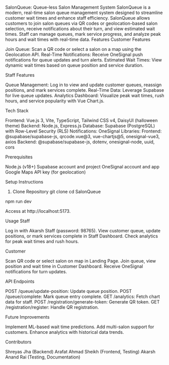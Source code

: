 SalonQueue: Queue-less Salon Management System
SalonQueue is a modern, real-time salon queue management system designed to streamline customer wait times and enhance staff efficiency. SalonQueue allows customers to join salon queues via QR codes or geolocation-based salon selection, receive notifications about their turn, and view estimated wait times. Staff can manage queues, mark service progress, and analyze peak hours and wait times with real-time data.
Features
Customer Features

Join Queue: Scan a QR code or select a salon on a map using the Geolocation API.
Real-Time Notifications: Receive OneSignal push notifications for queue updates and turn alerts.
Estimated Wait Times: View dynamic wait times based on queue position and service duration.

Staff Features

Queue Management: Log in to view and update customer queues, reassign positions, and mark services complete.
Real-Time Data: Leverage Supabase for live queue updates.
Analytics Dashboard: Visualize peak wait times, rush hours, and service popularity with Vue Chart.js.

Tech Stack

Frontend: Vue.js 3, Vite, TypeScript, Tailwind CSS v4, DaisyUI (halloween theme)
Backend: Node.js, Express.js
Database: Supabase (PostgreSQL) with Row-Level Security (RLS)
Notifications: OneSignal
Libraries: 
Frontend: @supabase/supabase-js, qrcode.vue@3, vue-chartjs@5, onesignal-vue3, axios
Backend: @supabase/supabase-js, dotenv, onesignal-node, uuid, cors


Prerequisites

Node.js (v18+)
Supabase account and project
OneSignal account and app
Google Maps API key (for geolocation)

Setup Instructions
1. Clone Repository
git clone <repository-url>
cd SalonQueue

npm run dev


Access at http://localhost:5173.

Usage
Staff

Log in with Akarsh Staff (password: 98765).
View customer queue, update positions, or mark services complete in Staff Dashboard.
Check analytics for peak wait times and rush hours.

Customer

Scan QR code or select salon on map in Landing Page.
Join queue, view position and wait time in Customer Dashboard.
Receive OneSignal notifications for turn updates.

API Endpoints

POST /queue/update-position: Update queue position.
POST /queue/complete: Mark queue entry complete.
GET /analytics: Fetch chart data for staff.
POST /registration/generate-token: Generate QR token.
GET /registration/register: Handle QR registration.

Future Improvements

Implement ML-based wait time predictions.
Add multi-salon support for customers.
Enhance analytics with historical data trends.

Contributors

Shreyas Jha (Backend)
Arafat Ahmad Sheikh (Frontend, Testing)
Akarsh Anand Rai (Testing, Documentation)
